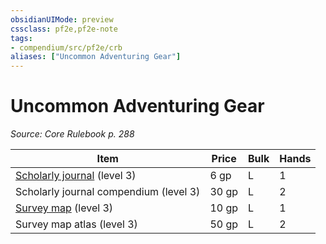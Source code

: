 ```yaml
---
obsidianUIMode: preview
cssclass: pf2e,pf2e-note
tags:
- compendium/src/pf2e/crb
aliases: ["Uncommon Adventuring Gear"]
---
```

# Uncommon Adventuring Gear  
*Source: Core Rulebook p. 288*  

| Item | Price | Bulk | Hands |
|------|-------|------|-------|
| [Scholarly journal](/compendium/equipment/items/scholarly-journal.md) (level 3) | 6 gp | L | 1 |
| Scholarly journal compendium (level 3) | 30 gp | L | 2 |
| [Survey map](/compendium/equipment/items/survey-map.md) (level 3) | 10 gp | L | 1 |
| Survey map atlas (level 3) | 50 gp | L | 2 |